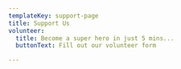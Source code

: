 ```yaml
---
templateKey: support-page
title: Support Us
volunteer:
  title: Become a super hero in just 5 mins...
  buttonText: Fill out our volunteer form

---
```


